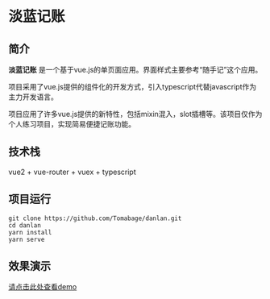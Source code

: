 # 淡蓝记账



## 简介

**淡蓝记账**  是一个基于vue.js的单页面应用。界面样式主要参考“随手记”这个应用。

项目采用了vue.js提供的组件化的开发方式，引入typescript代替javascript作为主力开发语言。

项目应用了许多vue.js提供的新特性，包括mixin混入，slot插槽等。该项目仅作为个人练习项目，实现简易便捷记账功能。

## 技术栈

vue2 + vue-router + vuex + typescript

## 项目运行

``` 
git clone https://github.com/Tomabage/danlan.git
cd danlan
yarn install
yarn serve
```
## 效果演示
[请点击此处查看demo](https://tomabage.github.io/danlan-website/)
